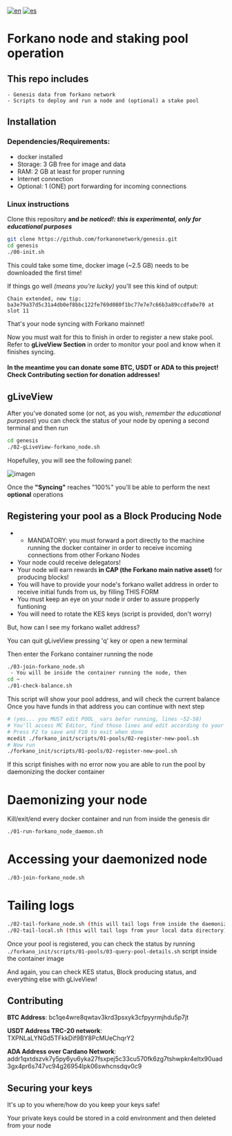 [![en](https://img.shields.io/badge/lang-en-red.svg)](https://github.com/forkanonetwork/genesis/blob/main/README.md)
[![es](https://img.shields.io/badge/lang-es-yellow.svg)](https://github.com/forkanonetwork/genesis/blob/main/README.es-ES.md)


# Forkano node and staking pool operation
## This repo includes
    - Genesis data from forkano network
    - Scripts to deploy and run a node and (optional) a stake pool


## Installation
### Dependencies/Requirements:
- docker installed
- Storage: 3 GB free for image and data
- RAM: 2 GB at least for proper running
- Internet connection
- Optional: 1 (ONE) port forwarding for incoming connections

###    Linux instructions


Clone this repository **and _be noticed!: this is experimental, only for educational purposes_**
```bash
git clone https://github.com/forkanonetwork/genesis.git
cd genesis
./00-init.sh
```

This could take some time, docker image (~2.5 GB) needs to be downloaded the first time!

If things go well _(means you're lucky)_ you'll see this kind of output:

`Chain extended, new tip: ba3e79a37d5c31a4db0ef8bbc122fe769d080f1bc77e7e7c66b3a89ccdfa0e70 at slot 11`

That's your node syncing with Forkano mainnet!

Now you must wait for this to finish in order to register a new stake pool. Refer to **gLiveView Section** in order to monitor your pool and know when it finishes syncing.

#### In the meantime you can donate some BTC, USDT or ADA to this project! Check **Contributing section** for donation addresses!


## gLiveView


After you've donated some (or not, as you wish, _remember the educational purposes_) you can check the status of your node by opening a second terminal and then run

```bash
cd genesis
./02-gLiveView-forkano_node.sh
```
Hopefulley, you will see the following panel:


![imagen](https://user-images.githubusercontent.com/1715667/207903021-916bae11-71fc-4faf-890d-f1a934a09a1b.png)

Once the **"Syncing"** reaches "100%" you'll be able to perform the next **optional** operations

## Registering your pool as a Block Producing Node
* * MANDATORY: you must forward a port directly to the machine running the docker container in order to receive incoming connections from other Forkano Nodes
* Your node could receive delegators!
* Your node will earn rewards **in CAP (the Forkano main native asset)** for producing blocks!
* You will have to provide your node's forkano wallet address in order to receive initial funds from us, by filling THIS FORM
* You must keep an eye on your node ir order to assure propperly funtioning 
* You will need to rotate the KES keys (script is provided, don't worry)

But, how can I see my forkano wallet address?

You can quit gLiveView pressing 'q' key or open a new terminal

Then enter the Forkano container running the node
```bash
./03-join-forkano_node.sh
 - You will be inside the container running the node, then
cd ~
./01-check-balance.sh
```
 
This script will show your pool address, and will check the current balance
Once you have funds in that address you can continue with next step

```bash
# (yes... you MUST edit POOL_ vars befor running, lines ~52-58)
# You'll access MC Editor, find those lines and edit according to your needs
# Press F2 to save and F10 to exit when done
mcedit ./forkano_init/scripts/01-pools/02-register-new-pool.sh
# Now run
./forkano_init/scripts/01-pools/02-register-new-pool.sh 
```

If this script finishes with no error now you are able to run the pool by daemonizing the docker container

# Daemonizing your node
Kill/exit/end every docker container and run from inside the genesis dir
```bash
./01-run-forkano_node_daemon.sh
```

# Accessing your daemonized node
```bash
./03-join-forkano_node.sh
```

# Tailing logs
```bash
./02-tail-forkano_node.sh (this will tail logs from inside the daemonized container)
./02-tail-local.sh (this will tail logs from your local data directory)
```



Once your pool is registered, you can check the status by running `./forkano_init/scripts/01-pools/03-query-pool-details.sh` script inside the container image

And again, you can check KES status, Block producing status, and everything else with gLiveView!

## Contributing


**BTC Address**: bc1qe4wre8qwtav3krd3psxyk3cfpyyrmjhdu5p7jt

**USDT Address TRC-20 network**: TXPNLaLYNGd5TFkkDif9BY8PcMUeChqrY2

**ADA Address over Cardano Network**: addr1qxtdszvk7y5py6yu6yka27fsxpej5c33cu570fk6zg7tshwpkr4eltx90uad3gx4pr6s747vc94g26954lpk06swhcnsdqv0c9



## Securing your keys

It's up to you where/how do you keep your keys safe!

Your private keys could be stored in a cold environment and then deleted from your node

